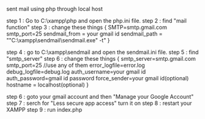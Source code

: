 sent mail using php through local host

step 1 : Go to C:\xampp\php and open the php.ini file.
step 2 : find "mail function"
step 3 : change these things {
SMTP=smtp.gmail.com
smtp_port=25
sendmail_from = your gmail id
sendmail_path = "\"C:\xampp\sendmail\sendmail.exe\" -t"
}

step 4 : go to C:\xampp\sendmail and open the sendmail.ini file.
step 5 : find "smtp_server"
step 6 : change these things {
smtp_server=smtp.gmail.com
smtp_port=25 //use any of them
error_logfile=error.log
debug_logfile=debug.log
auth_username=your gmail id
auth_password=gmail id password
force_sender=your gmail id(optional)
hostname = localhost(optional)
}

step 6 : goto your gmail account and then "Manage your Google Account"
step 7 : serch for "Less secure app access" turn it on
step 8 : restart your XAMPP 
step 9 : run index.php
